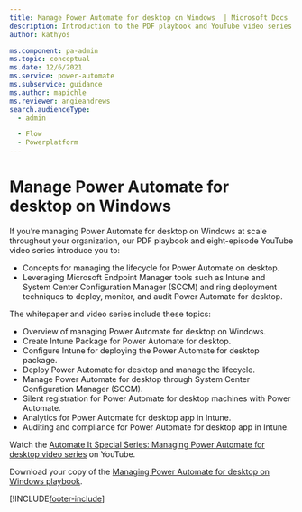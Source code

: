```yaml
---
title: Manage Power Automate for desktop on Windows  | Microsoft Docs
description: Introduction to the PDF playbook and YouTube video series for managing Power Automate for desktop on Windows at scale throughout your organization.
author: kathyos

ms.component: pa-admin
ms.topic: conceptual
ms.date: 12/6/2021
ms.service: power-automate
ms.subservice: guidance
ms.author: mapichle
ms.reviewer: angieandrews
search.audienceType: 
  - admin

  - Flow
  - Powerplatform
---
```

# Manage Power Automate for desktop on Windows

If you’re managing Power Automate for desktop on Windows at scale throughout your organization, our PDF playbook and eight-episode YouTube video series introduce you to:

- Concepts for managing the lifecycle for Power Automate on desktop.
- Leveraging Microsoft Endpoint Manager tools such as Intune and System Center Configuration Manager (SCCM) and ring deployment techniques to deploy, monitor, and audit Power Automate for desktop.

The whitepaper and video series include these topics:

- Overview of managing Power Automate for desktop on Windows.
- Create Intune Package for Power Automate for desktop.
- Configure Intune for deploying the Power Automate for desktop package.
- Deploy Power Automate for desktop and manage the lifecycle.
- Manage Power Automate for desktop through System Center Configuration Manager (SCCM).
- Silent registration for Power Automate for desktop machines with Power Automate.
- Analytics for Power Automate for desktop app in Intune.
- Auditing and compliance for Power Automate for desktop app in Intune.

Watch the [Automate It Special Series: Managing Power Automate for desktop video series](https://aka.ms/padonwindowspnpvideo)  on YouTube.

Download your copy of the [Managing Power Automate for desktop on Windows playbook](https://aka.ms/padonwindowspnpdoc).


[!INCLUDE[footer-include](../../includes/footer-banner.md)]
